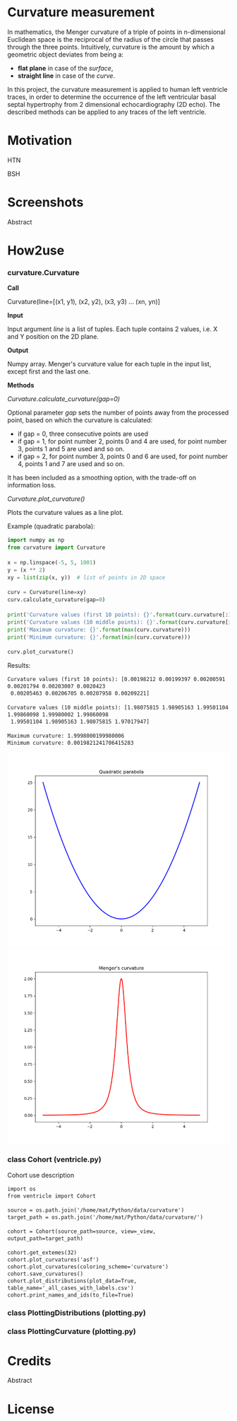 # Curvature measurement
In mathematics, the Menger curvature of a triple of points in n-dimensional Euclidean space is the reciprocal of the 
radius of the circle that passes through the three points.  Intuitively, curvature is the amount by which a geometric 
object deviates from being a:
* **flat plane** in case of the *surface*, 
* **straight line** in case of the *curve*.


In this project, the curvature measurement is applied to human left ventricle traces, in order to determine the 
occurrence of the left ventricular basal septal hypertrophy from 2 dimensional echocardiography (2D echo). The described
methods can be applied to any traces of the left ventricle. 

# Motivation
HTN

BSH

# Screenshots
Abstract

# How2use
### curvature.Curvature

**Call**

Curvature(line=[(x1, y1), (x2, y2), (x3, y3) ... (xn, yn)] 

**Input**

Input argument *line* is a list of tuples. Each tuple contains 2 values, i.e. X and Y position on the 2D plane. 

**Output** 

Numpy array. Menger's curvature value for each tuple in the input list, except first and the last one. 

**Methods** 

*Curvature.calculate_curvature(gap=0)* 

Optional parameter *gap* sets the number of points away from the processed point, based on which the curvature is calculated:
* if gap = 0, three consecutive points are used 
* if gap = 1, for point number 2, points 0 and 4 are used, for point number 3, points 1 and 5 are used and so on. 
* if gap = 2, for point number 3, points 0 and 6 are used, for point number 4, points 1 and 7 are used and so on. 

It has been included as a smoothing option, with the trade-off on information loss. 

*Curvature.plot_curvature()* 

Plots the curvature values as a line plot. 

Example (quadratic parabola):
```python
import numpy as np
from curvature import Curvature

x = np.linspace(-5, 5, 1001)
y = (x ** 2)
xy = list(zip(x, y))  # list of points in 2D space

curv = Curvature(line=xy)
curv.calculate_curvature(gap=0)

print('Curvature values (first 10 points): {}'.format(curv.curvature[:10]))
print('Curvature values (10 middle points): {}'.format(curv.curvature[int(len(x)/2-5):int(len(x)/2+5)]))
print('Maximum curvature: {}'.format(max(curv.curvature)))
print('Minimum curvature: {}'.format(min(curv.curvature)))

curv.plot_curvature()
```
Results:
```text
Curvature values (first 10 points): [0.00198212 0.00199397 0.00200591 0.00201794 0.00203007 0.0020423
 0.00205463 0.00206705 0.00207958 0.00209221]
 
Curvature values (10 middle points): [1.98075815 1.98905163 1.99501104 1.99860098 1.99980002 1.99860098
 1.99501104 1.98905163 1.98075815 1.97017947]
 
Maximum curvature: 1.9998000199980006
Minimum curvature: 0.0019821241706415283
```
![parabola](images/Parabola.png "Parabola, 1001 points")
![curvature](images/Curvature.png "Menger's curvature")

### class Cohort (ventricle.py)
Cohort use description
```Cohort usage for multiple curvature calculations
import os
from ventricle import Cohort

source = os.path.join('/home/mat/Python/data/curvature')
target_path = os.path.join('/home/mat/Python/data/curvature/')

cohort = Cohort(source_path=source, view=_view, output_path=target_path)

cohort.get_extemes(32)
cohort.plot_curvatures('asf')
cohort.plot_curvatures(coloring_scheme='curvature')
cohort.save_curvatures()
cohort.plot_distributions(plot_data=True, table_name='_all_cases_with_labels.csv')
cohort.print_names_and_ids(to_file=True)
```
### class PlottingDistributions (plotting.py)
### class PlottingCurvature (plotting.py)

# Credits
Abstract

# License